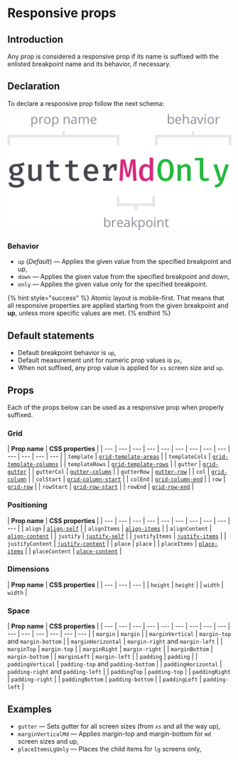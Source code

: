 # Responsive props

## Introduction

Any prop is considered a responsive prop if its name is suffixed with the enlisted breakpoint name and its behavior, if necessary.

## Declaration

To declare a responsive prop follow the next schema:

![propName + ?breakpointName + ?behavior](../.gitbook/assets/responsive-prop.png)

### **Behavior**

* `up` \(_Default_\) — Applies the given value from the specified breakpoint and up,
* `down` — Applies the given value from the specified breakpoint and down,
* `only` — Applies the given value only for the specified breakpoint.

{% hint style="success" %}
Atomic layout is mobile-first. That means that all responsive properties are applied starting from the given breakpoint and **up**, unless more specific values are met.
{% endhint %}

## Default statements

* Default breakpoint behavior is `up`,
* Default measurement unit for numeric prop values is `px`,
* When not suffixed, any prop value is applied for `xs` screen size and `up`.

## Props

Each of the props below can be used as a responsive prop when properly suffixed.

### Grid

| **Prop name** | **CSS properties** |
| --- | --- | --- | --- | --- | --- | --- | --- | --- | --- | --- | --- | --- |
| `template` | [`grid-template-areas`](https://developer.mozilla.org/en-US/docs/Web/CSS/grid-template-areas) |
| `templateCols` | [`grid-template-columns`](https://developer.mozilla.org/en-US/docs/Web/CSS/grid-template-columns) |
| `templateRows` | [`grid-template-rows`](https://developer.mozilla.org/en-US/docs/Web/CSS/grid-template-rows) |
| `gutter` | [`grid-gutter`](https://developer.mozilla.org/en-US/docs/Web/CSS/grid-gutter) |
| `gutterCol` | [`gutter-column`](https://developer.mozilla.org/en-US/docs/Web/CSS/gutter-column) |
| `gutterRow` | [`gutter-row`](https://developer.mozilla.org/en-US/docs/Web/CSS/gutter-row) |
| `col` | [`grid-column`](https://developer.mozilla.org/en-US/docs/Web/CSS/grid-column) |
| `colStart` | [`grid-column-start`](https://developer.mozilla.org/en-US/docs/Web/CSS/grid-column-start) |
| `colEnd` | [`grid-column-end`](https://developer.mozilla.org/en-US/docs/Web/CSS/grid-column-end) |
| `row` | [`grid-row`](https://developer.mozilla.org/en-US/docs/Web/CSS/grid-row) |
| `rowStart` | [`grid-row-start`](https://developer.mozilla.org/en-US/docs/Web/CSS/grid-row-start) |
| `rowEnd` | [`grid-row-end`](https://developer.mozilla.org/en-US/docs/Web/CSS/grid-row-end) |

### Positioning

| **Prop name** | **CSS properties** |
| --- | --- | --- | --- | --- | --- | --- | --- | --- | --- |
| `align` | [`align-self`](https://developer.mozilla.org/en-US/docs/Web/CSS/align-self) |
| `alignItems` | [`align-items`](https://developer.mozilla.org/en-US/docs/Web/CSS/align-items) |
| `alignContent` | [`align-content`](https://developer.mozilla.org/en-US/docs/Web/CSS/align-content) |
| `justify` | [`justify-self`](https://developer.mozilla.org/en-US/docs/Web/CSS/justify-self) |
| `justifyItems` | [`justify-items`](https://developer.mozilla.org/en-US/docs/Web/CSS/justify-items) |
| `justifyContent` | [`justify-content`](https://developer.mozilla.org/en-US/docs/Web/CSS/justify-content) |
| `place` | `place` |
| `placeItems` | [`place-items`](https://developer.mozilla.org/en-US/docs/Web/CSS/place-items) |
| `placeContent` | [`place-content`](https://developer.mozilla.org/en-US/docs/Web/CSS/place-content) |

### Dimensions

| **Prop name** | **CSS properties** |
| --- | --- | --- |
| `height` | `height` |
| `width` | `width` |

### Space

| **Prop name** | **CSS properties** |
| --- | --- | --- | --- | --- | --- | --- | --- | --- | --- | --- | --- | --- | --- | --- |
| `margin` | `margin` |
| `marginVertical` | `margin-top` and `margin-bottom` |
| `marginHorizontal` | `margin-right` and `margin-left` |
| `marginTop` | `margin-top` |
| `marginRight` | `margin-right` |
| `marginBottom` | `margin-bottom` |
| `marginLeft` | `margin-left` |
| `padding` | `padding` |
| `paddingVertical` | `padding-top` and `padding-bottom` |
| `paddingHorizontal` | `padding-right` and `padding-left` |
| `paddingTop` | `padding-top` |
| `paddingRight` | `padding-right` |
| `paddingBottom` | `padding-bottom` |
| `paddingLeft` | `padding-left` |

## Examples

* `gutter` — Sets gutter for all screen sizes \(from `xs` and all the way up\), 
* `marginVerticalMd` — Applies margin-top and margin-bottom for `md` screen sizes and up,
* `placeItemsLgOnly` — Places the child items for `lg` screens only,

